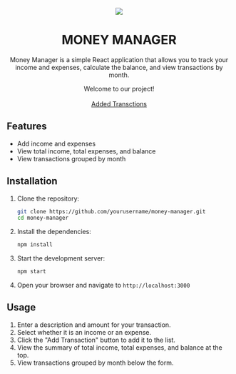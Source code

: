 <br />
<div align="center">
  <a href="t">
    <img src="./images/main.jpg" >
  </a>

  <h1 align="center">MONEY MANAGER</h1>
  <p>Money Manager is a simple React application that allows you to track your income and expenses, calculate the balance, and view transactions by month.
</p>

  <p align="center">
    Welcome to our project!
    <br />
    <br />
  <a href="https://drive.google.com/file/d/15TaBL1io9tWLfnuG6YbZtdTFzmr71V74/view?usp=sharing"></a>
      <a href="https://drive.google.com/file/d/1-7_V2l-xnCWJp3flbnUtX-V8SH_H37Ps/view?usp=sharing">Added Transctions</a>
 
  </p>
</div>


## Features

- Add income and expenses
- View total income, total expenses, and balance
- View transactions grouped by month



## Installation

1. Clone the repository:
    ```bash
    git clone https://github.com/yourusername/money-manager.git
    cd money-manager
    ```

2. Install the dependencies:
    ```bash
    npm install
    ```

3. Start the development server:
    ```bash
    npm start
    ```

4. Open your browser and navigate to `http://localhost:3000`

## Usage

1. Enter a description and amount for your transaction.
2. Select whether it is an income or an expense.
3. Click the "Add Transaction" button to add it to the list.
4. View the summary of total income, total expenses, and balance at the top.
5. View transactions grouped by month below the form.




